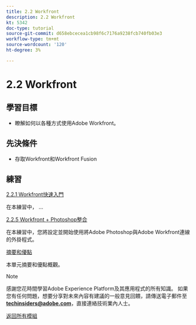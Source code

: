 ```yaml
---
title: 2.2 Workfront
description: 2.2 Workfront
kt: 5342
doc-type: tutorial
source-git-commit: d658ebcecea1cb98f6c7176a9238fcb740fb03e3
workflow-type: tm+mt
source-wordcount: '120'
ht-degree: 3%

---
```


# 2.2 Workfront

## 學習目標

- 瞭解如何以各種方式使用Adobe Workfront。

## 先決條件

- 存取Workfront和Workfront Fusion

## 練習

[2.2.1 Workfront快速入門](./ex1.md)

在本練習中， ...

[2.2.5 Workfront + Photoshop整合](./ex5.md)

在本練習中，您將設定並開始使用將Adobe Photoshop與Adobe Workfront連線的外掛程式。

[摘要和優點](./summary.md)

本單元摘要和優點概觀。

>[!NOTE]
>
>感謝您花時間學習Adobe Experience Platform及其應用程式的所有知識。 如果您有任何問題，想要分享對未來內容有建議的一般意見回饋，請傳送電子郵件至&#x200B;**techinsiders@adobe.com**，直接連絡技術業內人士。

[返回所有模組](../../../overview.md)
